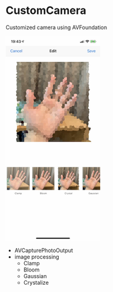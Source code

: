 # CustomCamera
Customized camera using AVFoundation

<img src="https://github.com/khhk10/CustomCamera/blob/master/images/CustomCamera_edit.jpg" width="250">

- AVCapturePhotoOutput
- image processing
  - Clamp
  - Bloom
  - Gaussian
  - Crystalize


